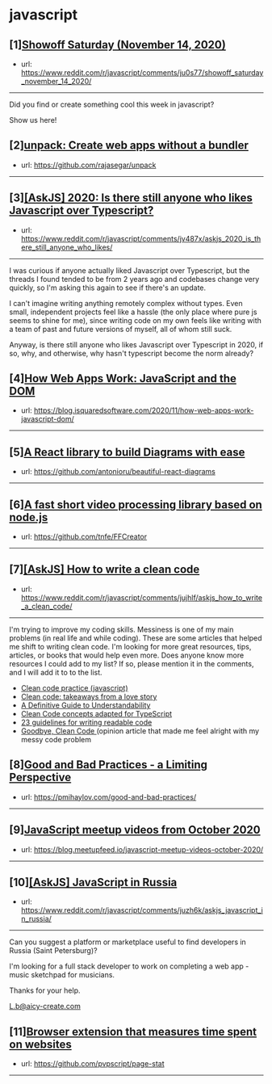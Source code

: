 # javascript
## [1][Showoff Saturday (November 14, 2020)](https://www.reddit.com/r/javascript/comments/ju0s77/showoff_saturday_november_14_2020/)
- url: https://www.reddit.com/r/javascript/comments/ju0s77/showoff_saturday_november_14_2020/
---
Did you find or create something cool this week in javascript? 

Show us here!
## [2][unpack: Create web apps without a bundler](https://www.reddit.com/r/javascript/comments/jv2w3d/unpack_create_web_apps_without_a_bundler/)
- url: https://github.com/rajasegar/unpack
---

## [3][[AskJS] 2020: Is there still anyone who likes Javascript over Typescript?](https://www.reddit.com/r/javascript/comments/jv487x/askjs_2020_is_there_still_anyone_who_likes/)
- url: https://www.reddit.com/r/javascript/comments/jv487x/askjs_2020_is_there_still_anyone_who_likes/
---
I was curious if anyone actually liked Javascript over Typescript, but the threads I found tended to be from 2 years ago and codebases change very quickly, so I'm asking this again to see if there's an update.

I can't imagine writing anything remotely complex without types. Even small, independent projects feel like a hassle (the only place where pure js seems to shine for me), since writing code on my own feels like writing with a team of past and future versions of myself, all of whom still suck.

Anyway, is there still anyone who likes Javascript over Typescript in 2020, if so, why, and otherwise, why hasn't typescript become the norm already?
## [4][How Web Apps Work: JavaScript and the DOM](https://www.reddit.com/r/javascript/comments/jutqen/how_web_apps_work_javascript_and_the_dom/)
- url: https://blog.isquaredsoftware.com/2020/11/how-web-apps-work-javascript-dom/
---

## [5][A React library to build Diagrams with ease](https://www.reddit.com/r/javascript/comments/junq7w/a_react_library_to_build_diagrams_with_ease/)
- url: https://github.com/antonioru/beautiful-react-diagrams
---

## [6][A fast short video processing library based on node.js](https://www.reddit.com/r/javascript/comments/jv3duu/a_fast_short_video_processing_library_based_on/)
- url: https://github.com/tnfe/FFCreator
---

## [7][[AskJS] How to write a clean code](https://www.reddit.com/r/javascript/comments/jujhlf/askjs_how_to_write_a_clean_code/)
- url: https://www.reddit.com/r/javascript/comments/jujhlf/askjs_how_to_write_a_clean_code/
---
I'm trying to improve my coding skills. Messiness is one of my main problems (in real life and while coding). These are some articles that helped me shift to writing clean code. I'm looking for more great resources, tips, articles, or books that would help even more. Does anyone know more resources I could add to my list? If so, please mention it in the comments, and I will add it to to the list.


- [Clean code practice (javascript)](https://www.atyantik.com/clean-code-practices-javascript/)
- [Clean code: takeaways from a love story](https://medium.com/@albigiu/clean-code-a-love-storys-takeaways-33f3e00c875e)
- [A Definitive Guide to Understandability](https://www.rookout.com/blog/understandability)
- [Clean Code concepts adapted for TypeScript](https://github.com/labs42io/clean-code-typescript)
- [23 guidelines for writing readable code](https://alemil.com/guidelines-for-writing-readable-code)
- [Goodbye, Clean Code ](https://overreacted.io/goodbye-clean-code/)(opinion article that made me feel alright with my messy code problem
## [8][Good and Bad Practices - a Limiting Perspective](https://www.reddit.com/r/javascript/comments/juoj09/good_and_bad_practices_a_limiting_perspective/)
- url: https://pmihaylov.com/good-and-bad-practices/
---

## [9][JavaScript meetup videos from October 2020](https://www.reddit.com/r/javascript/comments/juwuos/javascript_meetup_videos_from_october_2020/)
- url: https://blog.meetupfeed.io/javascript-meetup-videos-october-2020/
---

## [10][[AskJS] JavaScript in Russia](https://www.reddit.com/r/javascript/comments/juzh6k/askjs_javascript_in_russia/)
- url: https://www.reddit.com/r/javascript/comments/juzh6k/askjs_javascript_in_russia/
---
 

Can you suggest a platform or marketplace useful to find developers in Russia (Saint Petersburg)? 

I'm looking for a full stack developer to work on completing a web app - music sketchpad for musicians.

Thanks for your help.

[L.b@aicy-create.com](mailto:L.b@aicy-create.com)
## [11][Browser extension that measures time spent on websites](https://www.reddit.com/r/javascript/comments/jumllq/browser_extension_that_measures_time_spent_on/)
- url: https://github.com/pvpscript/page-stat
---

